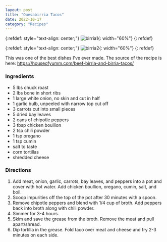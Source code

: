 ```yaml
---
layout: post
title: "Quesabirria Tacos"
date: 2022-10-17
category: "Recipes"
---
```


{:refdef: style="text-align: center;"}
![birria1](https://ryanlu41.github.io/images/blog/birria1.jpeg){: width="60%"}
{: refdef}

{:refdef: style="text-align: center;"}
![birria2](https://ryanlu41.github.io/images/blog/birria2.jpeg){: width="60%"}
{: refdef}

This was one of the best dishes I've ever made. The source of the recipe is here: https://houseofyumm.com/beef-birria-and-birria-tacos/


### Ingredients

* 5 lbs chuck roast
* 2 lbs bone in short ribs
* 1 large white onion, no skin and cut in half
* 1 garlic bulb, unpeeled with narrow top cut off
* 3 carrots cut into small pieces
* 5 dried bay leaves
* 2 cans of chipotle peppers
* 3 tbsp chicken boullion
* 2 tsp chili powder
* 1 tsp oregano
* 1 tsp cumin
* salt to taste
* corn tortillas
* shredded cheese

### Directions
1. Add meat, onion, garlic, carrots, bay leaves, and peppers into a pot and cover with hot water. Add chicken boullion, oregano, cumin, salt, and boil.
2. Scoop impurities off the top of the pot after 30 minutes with a spoon.
3. Remove chipotle peppers and blend with 1/4 cup of broth. Add peppers back into broth along with chili powder.
4. Simmer for 3-4 hours.
5. Skim and save the grease from the broth. Remove the meat and pull apart/shread.
6. Dip tortilla in the grease. Fold taco over meat and cheese and fry 2-3 minutes on each side.